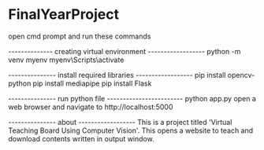 # FinalYearProject
open cmd prompt and run these commands

--------------   creating virtual environment   ------------------
python -m venv myenv
myenv\Scripts\activate

---------------    install required libraries  ------------------
pip install opencv-python
pip install mediapipe
pip install Flask

---------------   run python file    ------------------------
python app.py
open a web browser and navigate to http://localhost:5000            

---------------    about    ------------------
This is a project titled 'Virtual Teaching Board Using Computer Vision'.
This opens a website to teach and download contents written in output window.
